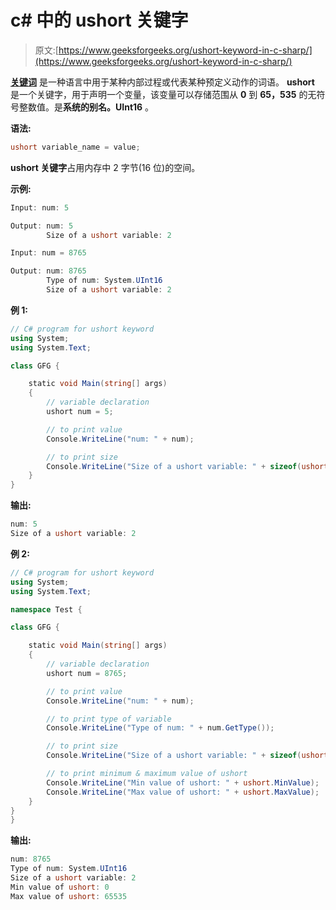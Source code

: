 # c# 中的 ushort 关键字

> 原文:[https://www.geeksforgeeks.org/ushort-keyword-in-c-sharp/](https://www.geeksforgeeks.org/ushort-keyword-in-c-sharp/)

**[关键词](https://www.geeksforgeeks.org/c-sharp-keywords/)** 是一种语言中用于某种内部过程或代表某种预定义动作的词语。 **ushort** 是一个关键字，用于声明一个变量，该变量可以存储范围从 **0** 到 **65，535** 的无符号整数值。是**系统的别名。UInt16** 。

**语法:**

```cs
ushort variable_name = value;
```

**ushort 关键字**占用内存中 2 字节(16 位)的空间。

**示例:**

```cs
Input: num: 5

Output: num: 5
        Size of a ushort variable: 2

Input: num = 8765

Output: num: 8765
        Type of num: System.UInt16
        Size of a ushort variable: 2
```

**例 1:**

```cs
// C# program for ushort keyword
using System;
using System.Text;

class GFG {

    static void Main(string[] args)
    {
        // variable declaration
        ushort num = 5;

        // to print value
        Console.WriteLine("num: " + num);

        // to print size
        Console.WriteLine("Size of a ushort variable: " + sizeof(ushort));
    }
}
```

**输出:**

```cs
num: 5
Size of a ushort variable: 2

```

**例 2:**

```cs
// C# program for ushort keyword
using System;
using System.Text;

namespace Test {

class GFG {

    static void Main(string[] args)
    {
        // variable declaration
        ushort num = 8765;

        // to print value
        Console.WriteLine("num: " + num);

        // to print type of variable
        Console.WriteLine("Type of num: " + num.GetType());

        // to print size
        Console.WriteLine("Size of a ushort variable: " + sizeof(ushort));

        // to print minimum & maximum value of ushort
        Console.WriteLine("Min value of ushort: " + ushort.MinValue);
        Console.WriteLine("Max value of ushort: " + ushort.MaxValue);
    }
}
}
```

**输出:**

```cs
num: 8765
Type of num: System.UInt16
Size of a ushort variable: 2
Min value of ushort: 0
Max value of ushort: 65535

```